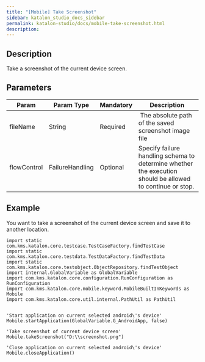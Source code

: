 ```yaml
---
title: "[Mobile] Take Screenshot" 
sidebar: katalon_studio_docs_sidebar
permalink: katalon-studio/docs/mobile-take-screenshot.html 
description: 
---
```

Description  
-------------

Take a screenshot of the current device screen.

Parameters  
------------

| Param | Param Type | Mandatory | Description |
| --- | --- | --- | --- |
| fileName | String | Required |  The absolute path of the saved screenshot image file |
| flowControl | FailureHandling | Optional | Specify failure handling schema to determine whether the execution should be allowed to continue or stop. |

Example 
--------

You want to take a screenshot of the current device screen and save it to another location.

```
import static com.kms.katalon.core.testcase.TestCaseFactory.findTestCase
import static com.kms.katalon.core.testdata.TestDataFactory.findTestData
import static com.kms.katalon.core.testobject.ObjectRepository.findTestObject
import internal.GlobalVariable as GlobalVariable
import com.kms.katalon.core.configuration.RunConfiguration as RunConfiguration
import com.kms.katalon.core.mobile.keyword.MobileBuiltInKeywords as Mobile
import com.kms.katalon.core.util.internal.PathUtil as PathUtil


'Start application on current selected android\'s device'
Mobile.startApplication(GlobalVariable.G_AndroidApp, false)

'Take screenshot of current device screen'
Mobile.takeScreenshot("D:\\screenshot.png")

'Close application on current selected android\'s device'
Mobile.closeApplication()
```
